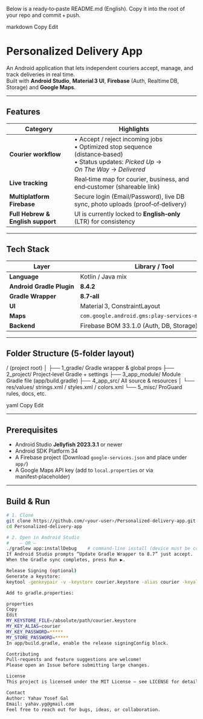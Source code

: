Below is a ready‑to‑paste README.md (English).
Copy it into the root of your repo and commit + push.

markdown
Copy
Edit
# Personalized Delivery App

An Android application that lets independent couriers accept, manage, and track deliveries in real time.  
Built with **Android Studio**, **Material 3 UI**, **Firebase** (Auth, Realtime DB, Storage) and **Google Maps**.

---

## Features

| Category | Highlights |
|----------|------------|
| **Courier workflow** | • Accept / reject incoming jobs<br>• Optimized stop sequence (distance‑based)<br>• Status updates: *Picked Up* → *On The Way* → *Delivered* |
| **Live tracking** | Real‑time map for courier, business, and end‑customer (shareable link) |
| **Multiplatform Firebase** | Secure login (Email/Password), live DB sync, photo uploads (proof‑of‑delivery) |
| **Full Hebrew & English support** | UI is currently locked to **English‑only** (LTR) for consistency |

---

## Tech Stack

| Layer | Library / Tool | Version |
|-------|----------------|---------|
| **Language** | Kotlin / Java mix | 1.9.24 / 17 |
| **Android Gradle Plugin** | **8.4.2** |
| **Gradle Wrapper** | **8.7‑all** |
| **UI** | Material 3, ConstraintLayout |
| **Maps** | `com.google.android.gms:play‑services‑maps:18.2.0` |
| **Backend** | Firebase BOM 33.1.0 (Auth, DB, Storage) |

---

## Folder Structure (5‑folder layout)

/ (project root)
│
├── 1_gradle/ Gradle wrapper & global props
├── 2_project/ Project‑level Gradle + settings
├── 3_app_module/ Module Gradle file (app/build.gradle)
├── 4_app_src/ All source & resources
│ └── res/values/ strings.xml / styles.xml / colors.xml
└── 5_misc/ ProGuard rules, docs, etc.

yaml
Copy
Edit

---

## Prerequisites

* Android Studio **Jellyfish 2023.3.1** or newer  
* Android SDK Platform 34  
* A Firebase project (Download `google-services.json` and place under `app/`)  
* A Google Maps API key (add to `local.properties` or via manifest‑placeholder)

---

## Build & Run

```bash
# 1. Clone
git clone https://github.com/<your‑user>/Personalized-delivery-app.git
cd Personalized-delivery-app

# 2. Open in Android Studio
#    – OR –
./gradlew app:installDebug    # command‑line install (device must be connected)
If Android Studio prompts “Update Gradle Wrapper to 8.7” just accept.
When the Gradle sync completes, press Run ▶︎.

Release Signing (optional)
Generate a keystore:
keytool -genkeypair -v -keystore courier.keystore -alias courier -keyalg RSA -keysize 2048 -validity 10000

Add to gradle.properties:

properties
Copy
Edit
MY_KEYSTORE_FILE=/absolute/path/courier.keystore
MY_KEY_ALIAS=courier
MY_KEY_PASSWORD=*****
MY_STORE_PASSWORD=*****
In app/build.gradle, enable the release signingConfig block.

Contributing
Pull‑requests and feature suggestions are welcome!
Please open an Issue before submitting large changes.

License
This project is licensed under the MIT License – see LICENSE for details.

Contact
Author: Yahav Yosef Gal
Email: yahav.yg@gmail.com
Feel free to reach out for bugs, ideas, or collaboration.
